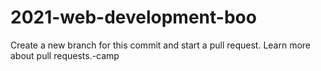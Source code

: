 # 2021-web-development-boo
Create a new branch for this commit and start a pull request. Learn more about pull requests.-camp
